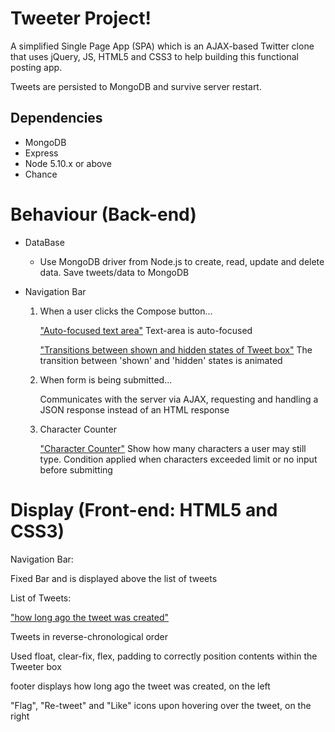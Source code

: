 # Tweeter Project!

A simplified Single Page App (SPA) which is an AJAX-based Twitter clone that uses jQuery, JS, HTML5 and CSS3 to help building this functional posting app.

Tweets are persisted to MongoDB and survive server restart.

## Dependencies

- MongoDB
- Express
- Node 5.10.x or above
- Chance

# Behaviour (Back-end)

- DataBase

  - Use MongoDB driver from Node.js to create, read, update and delete data. Save tweets/data to MongoDB

- Navigation Bar

  1. When a user clicks the Compose button...

      ["Auto-focused text area"](https://github.com/alynnlp/tweeter/blob/master/docs/composeBox.png?raw=true)
      Text-area is auto-focused

      ["Transitions between shown and hidden states of Tweet box"](https://github.com/alynnlp/tweeter/blob/master/docs/toggleBox.png?raw=true)
      The transition between 'shown' and 'hidden' states is animated

  2. When form is being submitted...

      Communicates with the server via AJAX, requesting and handling a JSON response instead of an HTML response

  3. Character Counter

      ["Character Counter"](https://github.com/alynnlp/tweeter/blob/master/docs/characterCount.png?raw=true)
      Show how many characters a user may still type. Condition applied when characters exceeded limit or no input before submitting


# Display (Front-end: HTML5 and CSS3)

Navigation Bar:

  Fixed Bar and is displayed above the list of tweets

List of Tweets:

  ["how long ago the tweet was created"](https://github.com/alynnlp/tweeter/blob/master/docs/dayscountAndHover.png?raw=true)

  Tweets in reverse-chronological order

  Used float, clear-fix, flex, padding to correctly position contents within the Tweeter box

  footer displays how long ago the tweet was created, on the left

  "Flag", "Re-tweet" and "Like" icons upon hovering over the tweet, on the right
